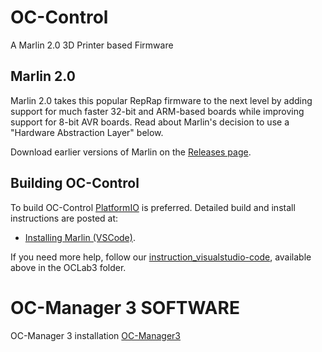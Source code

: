 # OC-Control 
A Marlin 2.0 3D Printer based Firmware

## Marlin 2.0

Marlin 2.0 takes this popular RepRap firmware to the next level by adding support for much faster 32-bit and ARM-based boards while improving support for 8-bit AVR boards. Read about Marlin's decision to use a "Hardware Abstraction Layer" below.

Download earlier versions of Marlin on the [Releases page](https://github.com/MarlinFirmware/Marlin/releases).

## Building OC-Control

To build OC-Control [PlatformIO](http://docs.platformio.org/en/latest/ide.html#platformio-ide) is preferred. Detailed build and install instructions are posted at:

  - [Installing Marlin (VSCode)](http://marlinfw.org/docs/basics/install_platformio_vscode.html).

If you need more help, follow our [instruction_visualstudio-code](https://github.com/OfficeChromatography/OCLab3/blob/master/instruction_visualstudio-code), available above in the OCLab3 folder.

# OC-Manager 3 SOFTWARE
OC-Manager 3 installation 
[OC-Manager3](https://github.com/OfficeChromatography/OCLab3-Software)
